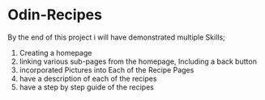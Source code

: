 # Odin-Recipes
By the end of this project i will have demonstrated multiple Skills;
1) Creating a homepage
2) linking various sub-pages from the homepage, Including a back button
3) incorporated Pictures into Each of the Recipe Pages 
4) have a description of each of the recipes
5) have a step by step guide of the recipes